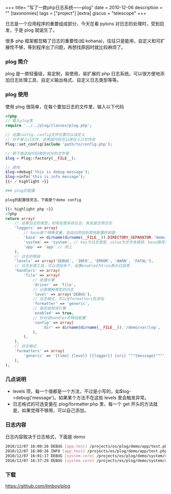 +++
title= "写了一款php日志系统——plog"
date = 2010-12-06
description = ""
[taxonomies]
tags = ["project"]
[extra]
giscus = "telescope"
+++

日志是一个应用程序的重要组成部分，今天在看 pylons 对日志的处理时，受到启发，于是 plog 就诞生了。

很多 php 框架都忽略了日志的重要性(如 kohana)，往往只是能用，自定义和可扩展性不够，等到程序出了问题，再想找原因时就比较麻烦了。

### plog 简介

plog 是一款轻量级，易定制，易使用，易扩展的 php 日志系统。可以很方便地添加日志处理工具、自定义输出格式、自定义日志类型等等。

### plog 使用

使用 plog 很简单，在每个要加日志的文件里，输入以下代码

```php
<?php
// 载入plog类
require '../../plog/classes/plog.php';

// 设置config，config文件位置可以自定义
// 对于单入口文件，这两段代码可以放在入口文件处
Plog::set_config(include 'path/to/config.php');

// 把下面这段代码放到对应的文件里
$log = Plog::factory(__FILE__);

// 使用
$log->debug('this is debug message');
$log->info('this is info message');
{{< / highlight >}}

### plog的配置

plog的配置很灵活，下面是个demo config

{{< highlight php >}}
<?php
return array(
	// 设置日志的类型，如有些是系统日志，有些是应用日志
	'loggers' => array(
		// base是个特殊变量，会自动添加到其他配置的前面
		'base' => dirname(dirname(__FILE__)).DIRECTORY_SEPARATOR.'demo'.DIRECTORY_SEPARATOR,
		'system' => 'system', // key为日志类型，value为文件夹路径，base路径会被自动添加
		'app' => 'app' // 同上
	),
	// 日志的等级
	'levels' => array('DEBUG', 'INFO', 'ERROR', 'WARN', 'FATAL'),
	// 日志处理工具，可以添加多个，设置enabled为true表示已启用
	'handlers' => array(
		'file' => array(
			// 处理引擎
			'driver' => 'file',
			// 记录哪种类型的日志
			'level' => array('DEBUG'),
			// 日志格式，可以在formatters处添加
			'formatter' => 'generic',
			// 是否启用该引擎
			'enabled' => true,
			// 针对该handler的特处配置
			'config' => array(
				'dir' => dirname(dirname(__FILE__)).'/demo/var/log',
			),
		),
	),
	// 日志格式
	'formatters' => array(
		'generic' => '{time} {level} [{logger}] {uri} """{message}"""',
	),
);
```

### 几点说明

- levels 项，每一个值都是一个方法，不过是小写的，如$log->debug('message')。如果某个方法不在这些 levels 里会触发异常。
- 日志格式的可选变量在 plog/formatter.php 里，每一个 get 开头的方法就是，如果觉得不够用，可以自己添加。

### 日志内容

日志内容取决于日志格式，下面是 demo

```bash
2010/12/07 16:00:26 DEBUG [app.test] /projects/os/plog/demo/app/test.php?id=1 """hello world"""
2010/12/07 16:00:26 INFO [app.test] /projects/os/plog/demo/app/test.php?id=1 """今晚打老虎"""
2010/12/07 16:01:17 DEBUG [system.core] /projects/os/plog/demo/system/core.php?_profiler=1 """heal the world"""
2010/12/07 16:37:29 DEBUG [system.core] /projects/os/plog/demo/system/core.php?_profiler=1 """heal the world"""
```

### 下载

<a href="https://github.com/limboy/plog">https://github.com/limboy/plog</a>
